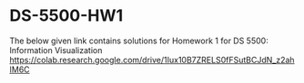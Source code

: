 # DS-5500-HW1
The below given link contains solutions for Homework 1 for DS 5500: Information Visualization
https://colab.research.google.com/drive/1Iux10B7ZRELS0fFSutBCJdN_z2ahIM6C
